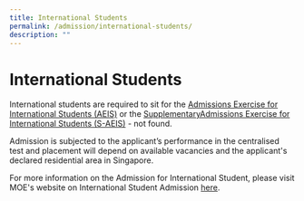 ```yaml
---
title: International Students
permalink: /admission/international-students/
description: ""
---
```

# **International Students**

International students are required to sit for the [Admissions Exercise for International Students (AEIS)](https://www.moe.gov.sg/admissions/international-students/admissions-exercise) or the [SupplementaryAdmissions Exercise for International Students (S-AEIS)](https://www.moe.gov.sg/admissions/international-students/supplementary-admissions-exercise) - not found.

Admission is subjected to the applicant’s performance in the centralised test and placement will depend on available vacancies and the applicant's declared residential area in Singapore.

For more information on the Admission for International Student, please visit MOE's website on International Student Admission [here](https://www.moe.gov.sg/admissions/international-students).